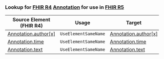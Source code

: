 ### Lookup for [FHIR R4](https://hl7.org/fhir/R4/) [Annotation](https://hl7.org/fhir/R4/Annotation.html) for use in [FHIR R5](https://hl7.org/fhir/R5/)

| Source Element (FHIR R4) | Usage | Target |
| -------------- | ----- | ------ |
| [Annotation.author[x]](https://hl7.org/fhir/R4/Annotation.html#resource) | `UseElementSameName` | [Annotation.author[x]](https://hl7.org/fhir/R5/Annotation.html#resource) |
| [Annotation.time](https://hl7.org/fhir/R4/Annotation.html#resource) | `UseElementSameName` | [Annotation.time](https://hl7.org/fhir/R5/Annotation.html#resource) |
| [Annotation.text](https://hl7.org/fhir/R4/Annotation.html#resource) | `UseElementSameName` | [Annotation.text](https://hl7.org/fhir/R5/Annotation.html#resource) |
